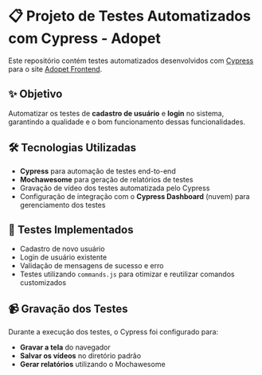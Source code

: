 # 📋 Projeto de Testes Automatizados com Cypress - Adopet

Este repositório contém testes automatizados desenvolvidos com [Cypress](https://www.cypress.io/) para o site [Adopet Frontend](https://adopet-frontend-cypress.vercel.app/).

## ✨ Objetivo
Automatizar os testes de **cadastro de usuário** e **login** no sistema, garantindo a qualidade e o bom funcionamento dessas funcionalidades.

## 🛠️ Tecnologias Utilizadas
- **Cypress** para automação de testes end-to-end
- **Mochawesome** para geração de relatórios de testes
- Gravação de vídeo dos testes automatizada pelo Cypress
- Configuração de integração com o **Cypress Dashboard** (nuvem) para gerenciamento dos testes

## 🧪 Testes Implementados
- Cadastro de novo usuário
- Login de usuário existente
- Validação de mensagens de sucesso e erro
- Testes utilizando `commands.js` para otimizar e reutilizar comandos customizados

## 📹 Gravação dos Testes
Durante a execução dos testes, o Cypress foi configurado para:
- **Gravar a tela** do navegador
- **Salvar os vídeos** no diretório padrão
- **Gerar relatórios** utilizando o Mochawesome
